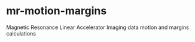 # mr-motion-margins
Magnetic Resonance Linear Accelerator Imaging data motion and margins calculations
